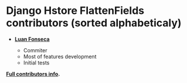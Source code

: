 Django Hstore FlattenFields contributors (sorted alphabeticaly)
============================================

* **[Luan Fonseca](https://github.com/luanfonceca)**

  * Commiter
  * Most of features development
  * Initial tests

**[Full contributors info](https://github.com/multmeio/django-hstore-flattenfields/contributors).**
